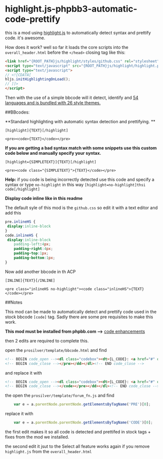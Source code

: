 highlight.js-phpbb3-automatic-code-prettify
===========================================

this is a mod using [highlight.js](http://softwaremaniacs.org/soft/highlight/en/) to automatically detect syntax and prettify code. it's awesome.

How does it work? well so far it loads the core scripts into the `overall_header.html` before the `</head>` closing tag like this:

```html
<link href="{ROOT_PATH}js/highlight/styles/github.css" rel="stylesheet" type="text/css" />
<script type="text/javascript" src="{ROOT_PATH}js/highlight/highlight.pack.js"></script>
<script type="text/javascript">
// <![CDATA[
hljs.initHighlightingOnLoad();
// ]]>
</script>
```

Then with the use of a simple bbcode will it detect, identify and [54 languages and is bundled with 26 style themes.](http://softwaremaniacs.org/media/soft/highlight/test.html)

##BBcodes:

**Standard highlighting with automatic syntax detection and prettifying. ** 

`[highlight]{TEXT}[/highlight]`

`<pre><code>{TEXT}</code></pre>`

**If you are getting a bad syntax match with some snippets use this custom code below and manually specify your syntax.**

`[highlight={SIMPLETEXT}]{TEXT}[/highlight]`

`<pre><code class="{SIMPLETEXT}">{TEXT}</code></pre>`

**Help:** if you code is being incorrectly detected use this code and specify a syntax or type `no-highlight` in this way `[highlight=no-highlight]thsi code[/highlight]`

**Display code inline like in this readme**

The default syle of this mod is the `github.css` so edit it with a text editor and add this

```css
pre.inlineHS {
 display:inline-block
}
code.inlineHS {
 display:inline-block
	padding-left:4px;
	padding-right:4px;
	padding-top:1px;
	padding-bottom:1px;
}
```

Now add another bbcode in th ACP

`[INLINE]{TEXT}[/INLINE]`

`<pre class="inlineHS no-highlight"><code class="inlineHS">{TEXT}</code></pre>`

##Notes

This mod can be made to automatically detect and prettify code used in the stock bbcode `[code]` tag. Sadly there are some pre requisites to make this work.

**This mod must be installed from phpbb.com -->** [code enhancements](https://www.phpbb.com/customise/db/mod/code_enhancements/)

then 2 edits are required to complete this.

open the `prosilver/template/bbcode.html` and find

```html
<!-- BEGIN code_open --><dl class="codebox"><dt>{L_CODE}: <a href="#" onclick="selectCode(this); return false;">{L_SELECT_ALL_CODE}</a></dt><dd><pre><!-- END code_open -->
<!-- BEGIN code_close --></pre></dd></dl><!-- END code_close -->
```

and replace it with

```html
<!-- BEGIN code_open --><dl class="codebox"><dt>{L_CODE}: <a href="#" onclick="selectCode(this); return false;">{L_SELECT_ALL_CODE}</a></dt><dd><pre><code><!-- END code_open -->
<!-- BEGIN code_close --></code></pre></dd></dl><!-- END code_close -->
```

the open the `prosilver/template/forum_fn.js` and find

```js
	var e = a.parentNode.parentNode.getElementsByTagName('PRE')[0];
```

replace it with

```javascript
	var e = a.parentNode.parentNode.getElementsByTagName('CODE')[0];
```


the first edit makes it so all code is detected and prettifed in stock tags + fixes from the mod we installed.

the second edit it jsut to the Select all feature works again if you remove `highlight.js` from the `overall_header.html`